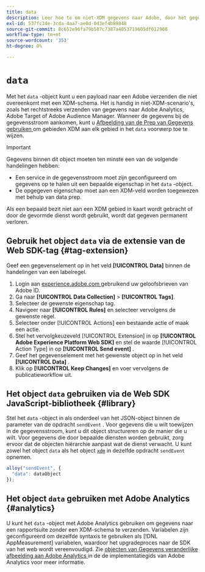 ```yaml
---
title: data
description: Leer hoe te om niet-XDM gegevens naar Adobe, door het gegevensvoorwerp te verzenden.
exl-id: 537fc34e-3cda-4aa7-ae0d-0d3ef4b89848
source-git-commit: 8c652e96fa79b587c7387a4053719605df012908
workflow-type: tm+mt
source-wordcount: '353'
ht-degree: 0%

---
```



# `data`

Met het `data` -object kunt u een payload naar een Adobe verzenden die niet overeenkomt met een XDM-schema. Het is handig in niet-XDM-scenario&#39;s, zoals het rechtstreeks verzenden van gegevens naar Adobe Analytics, Adobe Target of Adobe Audience Manager. Wanneer de gegevens bij de gegevensstroom aankomen, kunt u [ Afbeelding van de Prep van Gegevens gebruiken ](/help/data-prep/ui/mapping.md) om gebieden XDM aan elk gebied in het `data` voorwerp toe te wijzen.

>[!IMPORTANT]
>
>Gegevens binnen dit object moeten ten minste een van de volgende handelingen hebben:
>
>* Een service in de gegevensstroom moet zijn geconfigureerd om gegevens op te halen uit een bepaalde eigenschap in het `data` -object.
>* De opgegeven eigenschap moet aan een XDM-veld worden toegewezen met behulp van data prep.
>
>Als een bepaald bezit niet aan een XDM gebied in kaart wordt gebracht of door de gevormde dienst wordt gebruikt, wordt dat gegeven permanent verloren.

## Gebruik het object `data` via de extensie van de Web SDK-tag {#tag-extension}

Geef een gegevenselement op in het veld **[!UICONTROL Data]** binnen de handelingen van een labelregel.

1. Login aan [ experience.adobe.com ](https://experience.adobe.com) gebruikend uw geloofsbrieven van Adobe ID.
1. Ga naar **[!UICONTROL Data Collection]** > **[!UICONTROL Tags]**.
1. Selecteer de gewenste eigenschap tag.
1. Navigeer naar **[!UICONTROL Rules]** en selecteer vervolgens de gewenste regel.
1. Selecteer onder [!UICONTROL Actions] een bestaande actie of maak een actie.
1. Stel het vervolgkeuzeveld [!UICONTROL Extension] in op **[!UICONTROL Adobe Experience Platform Web SDK]** en stel de waarde [!UICONTROL Action Type] in op **[!UICONTROL Send event]** .
1. Geef het gegevenselement met het gewenste object op in het veld **[!UICONTROL Data]** .
1. Klik op **[!UICONTROL Keep Changes]** en voer vervolgens de publicatieworkflow uit.

## Het object `data` gebruiken via de Web SDK JavaScript-bibliotheek {#library}

Stel het `data` -object in als onderdeel van het JSON-object binnen de parameter van de opdracht `sendEvent` . Voor gegevens die u wilt toewijzen in de gegevensstroom, kunt u dit object structureren op de manier die u wilt. Voor gegevens die door bepaalde diensten worden gebruikt, zorg ervoor dat de objecten hiërarchie aanpast wat de dienst verwacht. U kunt zowel het object `data` als het object [`xdm`](xdm.md) in dezelfde opdracht `sendEvent` opnemen.

```javascript
alloy("sendEvent", {
  "data": dataObject
});
```

## Het object `data` gebruiken met Adobe Analytics {#analytics}

U kunt het `data` -object met Adobe Analytics gebruiken om gegevens naar een rapportsuite zonder een XDM-schema te verzenden. Variabelen zijn geconfigureerd om dezelfde syntaxis te gebruiken als [!DNL AppMeasurement] variabelen, waardoor het upgradeproces naar de SDK van het web wordt vereenvoudigd. Zie [ objecten van Gegevens veranderlijke afbeelding aan Adobe Analytics ](https://experienceleague.adobe.com/nl/docs/analytics/implementation/aep-edge/data-var-mapping) in de de implementatiegids van Adobe Analytics voor meer informatie.

